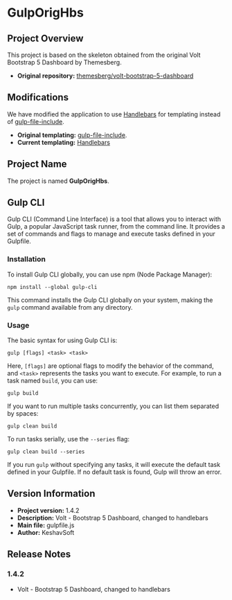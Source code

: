 # GulpOrigHbs

## Project Overview

This project is based on the skeleton obtained from the original Volt Bootstrap 5 Dashboard by Themesberg.

- **Original repository:** [themesberg/volt-bootstrap-5-dashboard](https://github.com/themesberg/volt-bootstrap-5-dashboard)

## Modifications

We have modified the application to use [Handlebars](https://handlebarsjs.com/) for templating instead of [gulp-file-include](https://www.npmjs.com/package/gulp-file-include).

- **Original templating:** [gulp-file-include](https://www.npmjs.com/package/gulp-file-include).
- **Current templating:** [Handlebars](https://handlebarsjs.com/)

## Project Name

The project is named **GulpOrigHbs**.

## Gulp CLI

Gulp CLI (Command Line Interface) is a tool that allows you to interact with Gulp, a popular JavaScript task runner, from the command line. It provides a set of commands and flags to manage and execute tasks defined in your Gulpfile.

### Installation

To install Gulp CLI globally, you can use npm (Node Package Manager):

```
npm install --global gulp-cli
```

This command installs the Gulp CLI globally on your system, making the `gulp` command available from any directory.

### Usage

The basic syntax for using Gulp CLI is:

```
gulp [flags] <task> <task>
```

Here, `[flags]` are optional flags to modify the behavior of the command, and `<task>` represents the tasks you want to execute. For example, to run a task named `build`, you can use:

```
gulp build
```

If you want to run multiple tasks concurrently, you can list them separated by spaces:

```
gulp clean build
```

To run tasks serially, use the `--series` flag:

```
gulp clean build --series
```

If you run `gulp` without specifying any tasks, it will execute the default task defined in your Gulpfile. If no default task is found, Gulp will throw an error.

## Version Information

- **Project version:** 1.4.2
- **Description:** Volt - Bootstrap 5 Dashboard, changed to handlebars
- **Main file:** gulpfile.js
- **Author:** KeshavSoft

## Release Notes

### 1.4.2

- Volt - Bootstrap 5 Dashboard, changed to handlebars
